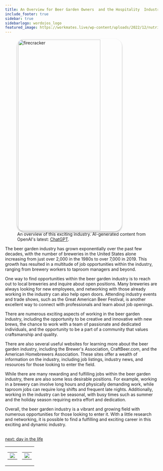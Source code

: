 ```yaml
---
title: An Overview for Beer Garden Owners  and the Hospitality  Industry
include_footer: true
sidebar: true
sidebarlogo: wordojos_logo
featured_image: https://workmates.live/wp-content/uploads/2022/12/nutritionist-5-scaled.jpg
---
```

<figure>
    <img src='/uploads/small/beergarden.jpg' style="width: 80%;height: 630px;padding: 3px; box-shadow: 0 3px 5px rgba(0,0,0,.3);border-radius: 25px;overflow: hidden;border: none;" align="middle"; alt='firecracker';/>
    <figcaption>An overview of this exciting industry. AI-generated content from OpenAI's latest: <a href="https://openai.com/blog/chatgpt/" >ChatGPT</a>.</figcaption>
</figure>
<p>
The beer garden industry has grown exponentially over the past few decades, with the number of breweries in the United States alone increasing from just over 2,000 in the 1980s to over 7,000 in 2019. This growth has resulted in a multitude of job opportunities within the industry, ranging from brewery workers to taproom managers and beyond.

One way to find opportunities within the beer garden industry is to reach out to local breweries and inquire about open positions. Many breweries are always looking for new employees, and networking with those already working in the industry can also help open doors. Attending industry events and trade shows, such as the Great American Beer Festival, is another excellent way to connect with professionals and learn about job openings.

There are numerous exciting aspects of working in the beer garden industry, including the opportunity to be creative and innovative with new brews, the chance to work with a team of passionate and dedicated individuals, and the opportunity to be a part of a community that values craftsmanship and quality.

There are also several useful websites for learning more about the beer garden industry, including the Brewer's Association, CraftBeer.com, and the American Homebrewers Association. These sites offer a wealth of information on the industry, including job listings, industry news, and resources for those looking to enter the field.

While there are many rewarding and fulfilling jobs within the beer garden industry, there are also some less desirable positions. For example, working in a brewery can involve long hours and physically demanding work, while taproom jobs can require long shifts and frequent late nights. Additionally, working in the industry can be seasonal, with busy times such as summer and the holiday season requiring extra effort and dedication.

Overall, the beer garden industry is a vibrant and growing field with numerous opportunities for those looking to enter it. With a little research and networking, it is possible to find a fulfilling and exciting career in this exciting and dynamic industry.

<br>
<a href="https://workdojos.com/beergarden/day-in-the-life">next: day in the life</a>
</p>
<table border="0" cellpadding="0" cellspacing="0" width="600" id="templateColumns">
    <tr>
        <td align="center" valign="top" width="50%" class="templateColumnContainer">
            <table border="0" cellpadding="10" cellspacing="0" height="100%" width="100px">
                <tr>
                    <td class="leftColumnContent">
                      <a href="https://beergarden.workdojos.com">
                        <img src="/uploads/d.svg" class="columnImage" />
                    </td>
                </tr>
            </table>
        </td>
        <td align="center" valign="top" width="50%" class="templateColumnContainer">
            <table border="0" cellpadding="10" cellspacing="0" height="100%" width="100px">
                <tr>
                    <td class="rightColumnContent">
                      <a href="https://videogamers.workdojos.com">
                        <img src="/uploads/randomdojo.svg" class="columnImage" />
                    </td>
            </table>
        </td>
    </tr>
</table>